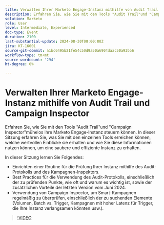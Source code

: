 ```yaml
---
title: Verwalten Ihrer Marketo Engage-Instanz mithilfe von Audit Trail und Campaign Inspector
description: Erfahren Sie, wie Sie mit den Tools "Audit Trail"und "Campaign Inspector"mühelos Ihre Marketo Engage-Instanz steuern können. In dieser Sitzung erfahren Sie, was Sie mit den einzelnen Tools erreichen können, welche wertvollen Einblicke sie erhalten und wie Sie diese Informationen nutzen können, um eine saubere und effiziente Instanz zu erhalten.  In dieser Sitzung erfahren Sie, wie Sie mithilfe des Audit-Protokolls und des Campaign Inspector eine Routine für die Prüfung Ihrer Instanz einrichten.  Best Practices für die Verwendung des Audit-Protokolls, einschließlich der zu prüfenden Punkte, wie oft und warum es wichtig ist, sowie der zusätzlichen Vorteile der letzten Version vom Juni 2024.  Verwendung von Campaign Inspector, um Smart-Kampagnen regelmäßig zu überprüfen, einschließlich der zu suchenden Elemente (Volumen, Batch vs. Trigger, Kampagnen mit hoher Latenz für Trigger, die Ihre Instanz verlangsamen könnten usw.).
solution: Marketo
role: User
level: Intermediate, Experienced
doc-type: Event
duration: 2100
last-substantial-update: 2024-08-30T00:00:00Z
jira: KT-16001
source-git-commit: a1bc6495b21fe54c50d9a50a6904daac50a93bb6
workflow-type: tm+mt
source-wordcount: '294'
ht-degree: 0%

---
```



# Verwalten Ihrer Marketo Engage-Instanz mithilfe von Audit Trail und Campaign Inspector

Erfahren Sie, wie Sie mit den Tools &quot;Audit Trail&quot;und &quot;Campaign Inspector&quot;mühelos Ihre Marketo Engage-Instanz steuern können. In dieser Sitzung erfahren Sie, was Sie mit den einzelnen Tools erreichen können, welche wertvollen Einblicke sie erhalten und wie Sie diese Informationen nutzen können, um eine saubere und effiziente Instanz zu erhalten.

In dieser Sitzung lernen Sie Folgendes:

* Einrichten einer Routine für die Prüfung Ihrer Instanz mithilfe des Audit-Protokolls und des Kampagnen-Inspektors.
* Best Practices für die Verwendung des Audit-Protokolls, einschließlich der zu prüfenden Punkte, wie oft und warum es wichtig ist, sowie der zusätzlichen Vorteile der letzten Version vom Juni 2024.
* Verwendung von Campaign Inspector, um Smart-Kampagnen regelmäßig zu überprüfen, einschließlich der zu suchenden Elemente (Volumen, Batch vs. Trigger, Kampagnen mit hoher Latenz für Trigger, die Ihre Instanz verlangsamen könnten usw.).

>[!VIDEO](https://video.tv.adobe.com/v/3432944/?learn=on)
